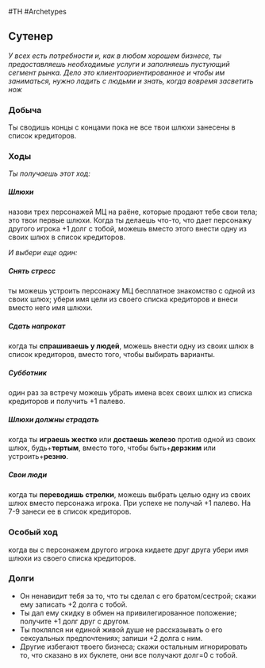 #TH #Archetypes 

## Сутенер
*У всех есть потребности и, как в любом хорошем бизнесе, ты предоставляешь необходимые услуги и заполняешь пустующий сегмент рынка. Дело это клиентоориентированное и чтобы им заниматься, нужно ладить с людьми и знать, когда вовремя засветить нож*

### Добыча
Ты сводишь концы с концами пока не все твои шлюхи занесены в список кредиторов.

### Ходы
*Ты получаешь этот ход:* 
##### Шлюхи
назови трех персонажей МЦ на раёне, которые продают тебе свои тела; это твои первые шлюхи. Когда ты делаешь что-то, что дает персонажу другого игрока +1 долг с тобой, можешь вместо этого внести одну из своих шлюх в список кредиторов.

*И выбери еще один:* 

##### Снять стресс
ты можешь устроить персонажу МЦ бесплатное знакомство с одной из своих шлюх; убери имя цели из своего списка кредиторов и внеси вместо него имя шлюхи. 

##### Сдать напрокат
когда ты **спрашиваешь у людей**, можешь внести одну из своих шлюх в список кредиторов, вместо того, чтобы выбирать варианты.

##### Субботник
один раз за встречу можешь убрать имена всех своих шлюх из списка кредиторов и получить +1 палево. 

##### Шлюхи должны страдать
когда ты **играешь жестко** или **достаешь железо** против одной из своих шлюх, будь+**тертым**, вместо того, чтобы быть+**дерзким** или устроить+**резню**. 

##### Свои люди
когда ты **переводишь стрелки**, можешь выбрать целью одну из своих шлюх вместо персонажа игрока. При успехе не получай +1 палево. На 7-9 занеси ее в список кредиторов.

### Особый ход
когда вы с персонажем другого игрока кидаете друг друга убери имя шлюхи из своего списка кредиторов.

### Долги
- Он ненавидит тебя за то, что ты сделал с его братом/сестрой; скажи ему записать +2 долга с тобой. 
- Ты дал ему скидку в обмен на привилегированное положение; получите +1 долг друг с другом. 
- Ты поклялся ни единой живой душе не рассказывать о его сексуальных предпочтениях; запиши +2 долга с ним. 
- Другие избегают твоего бизнеса; скажи остальным игнорировать то, что сказано в их буклете, они все получают долг=0 с тобой.

